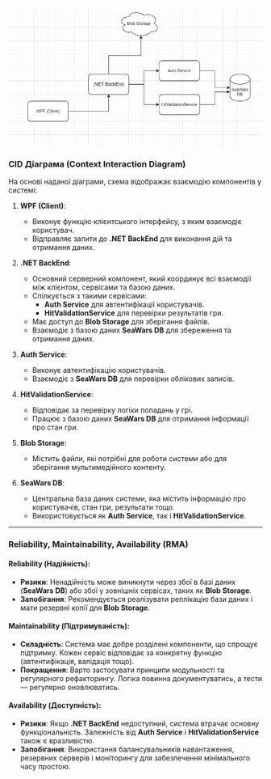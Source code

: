 ![img.png](./assets/reselience_model_1.jpeg)


### CID Діаграма (Context Interaction Diagram)

На основі наданої діаграми, схема відображає взаємодію компонентів у системі:

1. **WPF (Client)**:
    - Виконує функцію клієнтського інтерфейсу, з яким взаємодіє користувач.
    - Відправляє запити до **.NET BackEnd** для виконання дій та отримання даних.

2. **.NET BackEnd**:
    - Основний серверний компонент, який координує всі взаємодії між клієнтом, сервісами та базою даних.
    - Спілкується з такими сервісами:
        - **Auth Service** для автентифікації користувачів.
        - **HitValidationService** для перевірки результатів гри.
    - Має доступ до **Blob Storage** для зберігання файлів.
    - Взаємодіє з базою даних **SeaWars DB** для збереження та отримання даних.

3. **Auth Service**:
    - Виконує автентифікацію користувачів.
    - Взаємодіє з **SeaWars DB** для перевірки облікових записів.

4. **HitValidationService**:
    - Відповідає за перевірку логіки попадань у грі.
    - Працює з базою даних **SeaWars DB** для отримання інформації про стан гри.

5. **Blob Storage**:
    - Містить файли, які потрібні для роботи системи або для зберігання мультимедійного контенту.

6. **SeaWars DB**:
    - Центральна база даних системи, яка містить інформацію про користувачів, стан гри, результати тощо.
    - Використовується як **Auth Service**, так і **HitValidationService**.

---

### Reliability, Maintainability, Availability (RMA)

#### Reliability (Надійність):
- **Ризики**: Ненадійність може виникнути через збої в базі даних (**SeaWars DB**) або збої у зовнішніх сервісах, таких як **Blob Storage**.
- **Запобігання**: Рекомендується реалізувати реплікацію бази даних і мати резервні копії для **Blob Storage**.

#### Maintainability (Підтримуваність):
- **Складність**: Система має добре розділені компоненти, що спрощує підтримку. Кожен сервіс відповідає за конкретну функцію (автентифікація, валідація тощо).
- **Покращення**: Варто застосувати принципи модульності та регулярного рефакторингу. Логіка повинна документуватись, а тести — регулярно оновлюватись.

#### Availability (Доступність):
- **Ризики**: Якщо **.NET BackEnd** недоступний, система втрачає основну функціональність. Залежність від **Auth Service** і **HitValidationService** також є вразливістю.
- **Запобігання**: Використання балансувальників навантаження, резервних серверів і моніторингу для забезпечення мінімального часу простою.